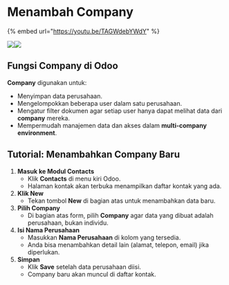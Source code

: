 # Menambah Company

{% embed url="https://youtu.be/TAGWdebYWdY" %}

![](https://document-management-system-1.gitbook.io/document-management-system/~gitbook/image?url=https%3A%2F%2F1011768869-files.gitbook.io%2F%7E%2Ffiles%2Fv0%2Fb%2Fgitbook-x-prod.appspot.com%2Fo%2Fspaces%252FLEturytqtHGPsYdglHaB%252Fuploads%252FBEV2IJxH1P9p0BDQ5TP3%252FDesain%2520tanpa%2520judul%2520%2822%29.png%3Falt%3Dmedia%26token%3D81b5b92c-0c73-4234-b275-ee39f60231d0\&width=768\&dpr=4\&quality=100\&sign=477881ba\&sv=2)![](https://document-management-system-1.gitbook.io/document-management-system/~gitbook/image?url=https%3A%2F%2F1011768869-files.gitbook.io%2F%7E%2Ffiles%2Fv0%2Fb%2Fgitbook-x-prod.appspot.com%2Fo%2Fspaces%252FLEturytqtHGPsYdglHaB%252Fuploads%252FlqUNKvVxV7nCdtAAW0nz%252FDesain%2520tanpa%2520judul%2520%2823%29.png%3Falt%3Dmedia%26token%3D56e5dbea-3cc6-4375-88d8-2659dec1adf4\&width=768\&dpr=4\&quality=100\&sign=ff2d0bfb\&sv=2)

## **Fungsi Company di Odoo**

**Company** digunakan untuk:

* Menyimpan data perusahaan.
* Mengelompokkan beberapa user dalam satu perusahaan.
* Mengatur filter dokumen agar setiap user hanya dapat melihat data dari **company** mereka.
* Mempermudah manajemen data dan akses dalam **multi-company environment**.

## **Tutorial: Menambahkan Company Baru**

1. **Masuk ke Modul Contacts**
   * Klik **Contacts** di menu kiri Odoo.
   * Halaman kontak akan terbuka menampilkan daftar kontak yang ada.
2. **Klik New**
   * Tekan tombol **New** di bagian atas untuk menambahkan data baru.
3. **Pilih Company**
   * Di bagian atas form, pilih **Company** agar data yang dibuat adalah perusahaan, bukan individu.
4. **Isi Nama Perusahaan**
   * Masukkan **Nama Perusahaan** di kolom yang tersedia.
   * Anda bisa menambahkan detail lain (alamat, telepon, email) jika diperlukan.
5. **Simpan**
   * Klik **Save** setelah data perusahaan diisi.
   * Company baru akan muncul di daftar kontak.
